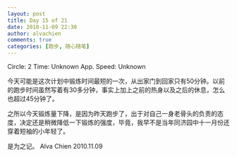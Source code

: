 ```yaml
---
layout: post
title: Day 15 of 21
date: 2010-11-09 22:30
author: alvachien
comments: true
categories: [跑步, 随心随笔]
---
```

Circle: 2
Time: Unknown
App. Speed: Unknown

今天可能是这次计划中锻炼时间最短的一次，从出家门到回家只有50分钟。以前的跑步时间虽然写着有30多分钟，事实上加上之前的热身以及之后的休息，怎么也超过45分钟了。

之所以今天锻炼量下降，是因为昨天跑步了，出于对自己一身老骨头的负责的态度，决定还是稍微降低一下锻炼的强度，毕竟，我早不是当年同济园中十一月份还穿着短袖的小年轻了。

是为之记。
Alva Chien
2010.11.09
